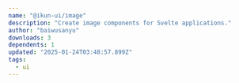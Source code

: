 ```yaml
---
name: "@ikun-ui/image"
description: "Create image components for Svelte applications."
author: "baiwusanyu"
downloads: 3
dependents: 1
updated: "2025-01-24T03:48:57.899Z"
tags: 
  - ui
---
```

